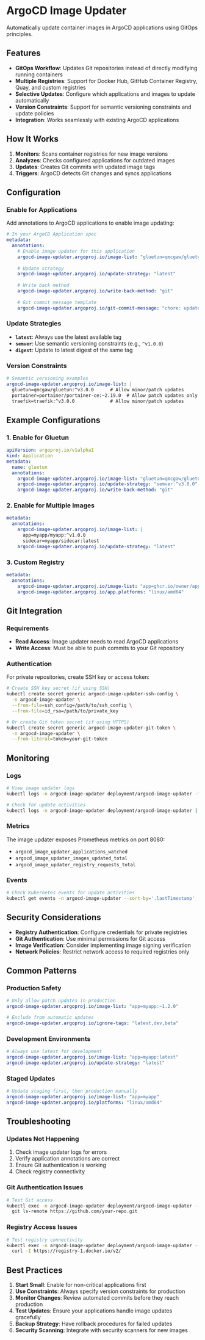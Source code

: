 # ArgoCD Image Updater

Automatically update container images in ArgoCD applications using GitOps principles.

## Features

- **GitOps Workflow**: Updates Git repositories instead of directly modifying running containers
- **Multiple Registries**: Support for Docker Hub, GitHub Container Registry, Quay, and custom registries
- **Selective Updates**: Configure which applications and images to update automatically
- **Version Constraints**: Support for semantic versioning constraints and update policies
- **Integration**: Works seamlessly with existing ArgoCD applications

## How It Works

1. **Monitors**: Scans container registries for new image versions
2. **Analyzes**: Checks configured applications for outdated images
3. **Updates**: Creates Git commits with updated image tags
4. **Triggers**: ArgoCD detects Git changes and syncs applications

## Configuration

### Enable for Applications

Add annotations to ArgoCD applications to enable image updating:

```yaml
# In your ArgoCD Application spec
metadata:
  annotations:
    # Enable image updater for this application
    argocd-image-updater.argoproj.io/image-list: "gluetun=qmcgaw/gluetun:^v3.0.0"
    
    # Update strategy
    argocd-image-updater.argoproj.io/update-strategy: "latest"
    
    # Write back method
    argocd-image-updater.argoproj.io/write-back-method: "git"
    
    # Git commit message template
    argocd-image-updater.argoproj.io/git-commit-message: "chore: update {{.AppName}} image to {{.NewTag}}"
```

### Update Strategies

- **`latest`**: Always use the latest available tag
- **`semver`**: Use semantic versioning constraints (e.g., `^v1.0.0`)
- **`digest`**: Update to latest digest of the same tag

### Version Constraints

```yaml
# Semantic versioning examples
argocd-image-updater.argoproj.io/image-list: |
  gluetun=qmcgaw/gluetun:^v3.0.0      # Allow minor/patch updates
  portainer=portainer/portainer-ce:~2.19.0  # Allow patch updates only
  traefik=traefik:^v3.0.0             # Allow minor/patch updates
```

## Example Configurations

### 1. Enable for Gluetun
```yaml
apiVersion: argoproj.io/v1alpha1
kind: Application
metadata:
  name: gluetun
  annotations:
    argocd-image-updater.argoproj.io/image-list: "gluetun=qmcgaw/gluetun"
    argocd-image-updater.argoproj.io/update-strategy: "semver:^v3.0.0"
    argocd-image-updater.argoproj.io/write-back-method: "git"
```

### 2. Enable for Multiple Images
```yaml
metadata:
  annotations:
    argocd-image-updater.argoproj.io/image-list: |
      app=myapp/myapp:^v1.0.0
      sidecar=myapp/sidecar:latest
    argocd-image-updater.argoproj.io/update-strategy: "latest"
```

### 3. Custom Registry
```yaml
metadata:
  annotations:
    argocd-image-updater.argoproj.io/image-list: "app=ghcr.io/owner/app:^v1.0.0"
    argocd-image-updater.argoproj.io/app.platforms: "linux/amd64"
```

## Git Integration

### Requirements
- **Read Access**: Image updater needs to read ArgoCD applications
- **Write Access**: Must be able to push commits to your Git repository

### Authentication
For private repositories, create SSH key or access token:

```bash
# Create SSH key secret (if using SSH)
kubectl create secret generic argocd-image-updater-ssh-config \
  -n argocd-image-updater \
  --from-file=ssh_config=/path/to/ssh_config \
  --from-file=id_rsa=/path/to/private_key

# Or create Git token secret (if using HTTPS)
kubectl create secret generic argocd-image-updater-git-token \
  -n argocd-image-updater \
  --from-literal=token=your-git-token
```

## Monitoring

### Logs
```bash
# View image updater logs
kubectl logs -n argocd-image-updater deployment/argocd-image-updater -f

# Check for update activities
kubectl logs -n argocd-image-updater deployment/argocd-image-updater | grep "Processing application"
```

### Metrics
The image updater exposes Prometheus metrics on port 8080:
- `argocd_image_updater_applications_watched`
- `argocd_image_updater_images_updated_total`
- `argocd_image_updater_registry_requests_total`

### Events
```bash
# Check Kubernetes events for update activities
kubectl get events -n argocd-image-updater --sort-by='.lastTimestamp'
```

## Security Considerations

- **Registry Authentication**: Configure credentials for private registries
- **Git Authentication**: Use minimal permissions for Git access
- **Image Verification**: Consider implementing image signing verification
- **Network Policies**: Restrict network access to required registries only

## Common Patterns

### Production Safety
```yaml
# Only allow patch updates in production
argocd-image-updater.argoproj.io/image-list: "app=myapp:~1.2.0"

# Exclude from automatic updates
argocd-image-updater.argoproj.io/ignore-tags: "latest,dev,beta"
```

### Development Environments
```yaml
# Always use latest for development
argocd-image-updater.argoproj.io/image-list: "app=myapp:latest"
argocd-image-updater.argoproj.io/update-strategy: "latest"
```

### Staged Updates
```yaml
# Update staging first, then production manually
argocd-image-updater.argoproj.io/image-list: "app=myapp"
argocd-image-updater.argoproj.io/platforms: "linux/amd64"
```

## Troubleshooting

### Updates Not Happening
1. Check image updater logs for errors
2. Verify application annotations are correct
3. Ensure Git authentication is working
4. Check registry connectivity

### Git Authentication Issues
```bash
# Test Git access
kubectl exec -n argocd-image-updater deployment/argocd-image-updater -- \
  git ls-remote https://github.com/your-repo.git
```

### Registry Access Issues
```bash
# Test registry connectivity
kubectl exec -n argocd-image-updater deployment/argocd-image-updater -- \
  curl -I https://registry-1.docker.io/v2/
```

## Best Practices

1. **Start Small**: Enable for non-critical applications first
2. **Use Constraints**: Always specify version constraints for production
3. **Monitor Changes**: Review automated commits before they reach production
4. **Test Updates**: Ensure your applications handle image updates gracefully
5. **Backup Strategy**: Have rollback procedures for failed updates
6. **Security Scanning**: Integrate with security scanners for new images